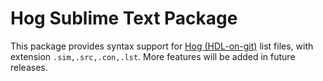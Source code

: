 # Hog Sublime Text Package

This package provides syntax support for [Hog (HDL-on-git)](https://cern.ch/hog) list files, with extension `.sim,.src,.con,.lst`. More features will be added in future releases. 
